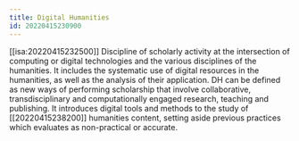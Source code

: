 ```yaml
---
title: Digital Humanities
id: 20220415230900
---
```


[[isa:20220415232500]] Discipline of scholarly activity at the intersection of computing or digital technologies and the various disciplines of the humanities. It includes the systematic use of digital resources in the humanities, as well as the analysis of their application. DH can be defined as new ways of performing scholarship that involve collaborative, transdisciplinary and computationally engaged research, teaching and publishing. It introduces digital tools and methods to the study of [[20220415238200]] humanities content, setting aside previous practices which evaluates as non-practical or accurate. 
